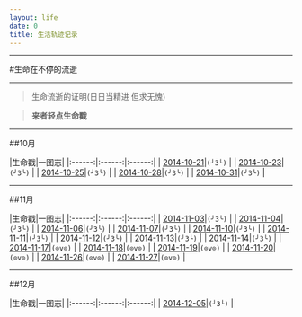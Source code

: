 ```yaml
---
layout: life
date: 0
title: 生活轨迹记录
---
```


-----------------------------------------------

#生命在不停的流逝

******
> 生命流逝的证明(日日当精进 但求无愧)

> **来者轻点生命戳**

******

##10月

|生命戳|一图志|
|:------:|:------:|:------:|
| [2014-10-21](/life/2014/10/2014-10-21.html)|```(╯3╰)``` |
| [2014-10-23](/life/2014/10/2014-10-23.html)|```(╯3╰)``` |
| [2014-10-25](/life/2014/10/2014-10-25.html)|```(╯3╰)``` |
| [2014-10-28](/life/2014/10/2014-10-28.html)|```(╯3╰)``` |
| [2014-10-31](/life/2014/10/2014-10-31.html)|```(╯3╰)``` |

******
##11月

|生命戳|一图志|
|:------:|:------:|:------:|
| [2014-11-03](/life/2014/11/2014-11-03.html)|```(╯3╰)``` |
| [2014-11-04](/life/2014/11/2014-11-04.html)|```(╯3╰)``` |
| [2014-11-06](/life/2014/11/2014-11-06.html)|```(╯3╰)``` |
| [2014-11-07](/life/2014/11/2014-11-07.html)|```(╯3╰)``` |
| [2014-11-10](/life/2014/11/2014-11-10.html)|```(╯3╰)``` |
| [2014-11-11](/life/2014/11/2014-11-11.html)|```(╯3╰)``` |
| [2014-11-12](/life/2014/11/2014-11-12.html)|```(╯3╰)``` |
| [2014-11-13](/life/2014/11/2014-11-13.html)|```(╯3╰)``` |
| [2014-11-14](/life/2014/11/2014-11-14.html)|```(╯3╰)``` |
| [2014-11-17](/life/2014/11/2014-11-17.html)|```(⊙v⊙)``` |
| [2014-11-18](/life/2014/11/2014-11-18.html)|```(⊙v⊙)``` |
| [2014-11-19](/life/2014/11/2014-11-19.html)|```(⊙v⊙)``` |
| [2014-11-20](/life/2014/11/2014-11-20.html)|```(⊙v⊙)``` |
| [2014-11-26](/life/2014/11/2014-11-26.html)|```(⊙v⊙)``` |
| [2014-11-27](/life/2014/11/2014-11-27.html)|```(⊙v⊙)``` |
******

##12月

|生命戳|一图志|
|:------:|:------:|:------:|
| [2014-12-05](/life/2014/12/2014-11-05.html)|```(╯3╰)``` |
